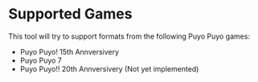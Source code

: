 # Supported Games

This tool will try to support formats from the following Puyo Puyo games:

- Puyo Puyo! 15th Annversivery
- Puyo Puyo 7
- Puyo Puyo!! 20th Annversivery (Not yet implemented)

```{todo} Add more information about the games and the formats they use.
```
